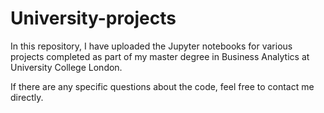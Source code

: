 # University-projects

In this repository, I have uploaded the Jupyter notebooks for various projects completed as part of my master degree in Business Analytics at University College London. 

If there are any specific questions about the code, feel free to contact me directly.
